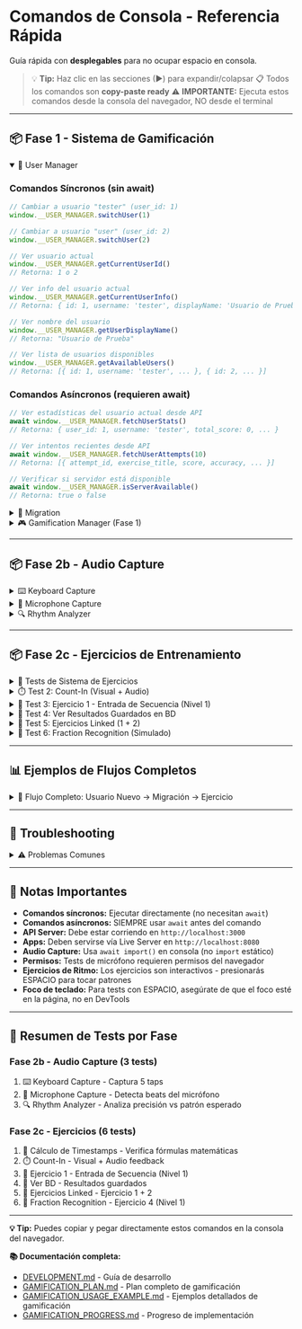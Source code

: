 # Comandos de Consola - Referencia Rápida

Guía rápida con **desplegables** para no ocupar espacio en consola.

> 💡 **Tip:** Haz clic en las secciones (▶) para expandir/colapsar
> 📋 Todos los comandos son **copy-paste ready**
> ⚠️ **IMPORTANTE:** Ejecuta estos comandos desde la consola del navegador, NO desde el terminal

---

## 📦 Fase 1 - Sistema de Gamificación

<details open>
<summary>👤 User Manager</summary>

### Comandos Síncronos (sin await)

```javascript
// Cambiar a usuario "tester" (user_id: 1)
window.__USER_MANAGER.switchUser(1)

// Cambiar a usuario "user" (user_id: 2)
window.__USER_MANAGER.switchUser(2)

// Ver usuario actual
window.__USER_MANAGER.getCurrentUserId()
// Retorna: 1 o 2

// Ver info del usuario actual
window.__USER_MANAGER.getCurrentUserInfo()
// Retorna: { id: 1, username: 'tester', displayName: 'Usuario de Prueba' }

// Ver nombre del usuario
window.__USER_MANAGER.getUserDisplayName()
// Retorna: "Usuario de Prueba"

// Ver lista de usuarios disponibles
window.__USER_MANAGER.getAvailableUsers()
// Retorna: [{ id: 1, username: 'tester', ... }, { id: 2, ... }]
```

### Comandos Asíncronos (requieren await)

```javascript
// Ver estadísticas del usuario actual desde API
await window.__USER_MANAGER.fetchUserStats()
// Retorna: { user_id: 1, username: 'tester', total_score: 0, ... }

// Ver intentos recientes desde API
await window.__USER_MANAGER.fetchUserAttempts(10)
// Retorna: [{ attempt_id, exercise_title, score, accuracy, ... }]

// Verificar si servidor está disponible
await window.__USER_MANAGER.isServerAvailable()
// Retorna: true o false
```

</details>

<details>
<summary>🔄 Migration</summary>

### Comandos Síncronos

```javascript
// Ver información de migración
window.__MIGRATION.info()
// Retorna: { completed: true, timestamp: ..., date: '...' } o null

// Resetear estado de migración (para testing)
window.__MIGRATION.reset()
// Consola: "🔄 Estado de migración reseteado"
```

### Comandos Asíncronos (requieren await)

```javascript
// Migrar datos de localStorage a base de datos
await window.__MIGRATION.migrate()
// Retorna: { success: true, synced_count: 10, failed_count: 0, ... }

// Forzar migración aunque ya se haya hecho
await window.__MIGRATION.migrate(true)

// Verificar si servidor está disponible
await window.__MIGRATION.isServerAvailable()
// Retorna: true o false
```

</details>

<details>
<summary>🎮 Gamification Manager (Fase 1)</summary>

### Estadísticas y Progreso

```javascript
// Ver estadísticas generales
window.__GAMIFICATION.getStats()
// Retorna: { session: {...}, scoring: {...}, achievements: {...} }

// Ver nivel del usuario
window.__GAMIFICATION.getUserLevel()
// Retorna: { level: 3, currentXP: 850, nextLevelXP: 1000, ... }

// Ver todos los logros
window.__GAMIFICATION.getAchievements()
// Retorna: [{ id: 'first_session', unlocked: true, ... }, ...]

// Ver progreso de un logro específico
window.__GAMIFICATION.getAchievementProgress('combo_master')
// Retorna: { current: 3, target: 5, percentage: 60, ... }
```

### Tracking de Eventos

```javascript
// Trackear evento válido (usar tipos de EVENT_TYPES)
window.__GAMIFICATION.trackEvent('practice_completed', {
  ejercicio_id: 'interval_training',
  puntuacion: 85,
  tiempo: 120
})

// Trackear acción de app
window.__GAMIFICATION.trackAppAction('play_started', {
  duration: 30,
  selection_count: 5
})

// Ver tipos de eventos disponibles:
// practice_started, practice_completed, practice_paused, pattern_played,
// tap_tempo_used, rhythm_matched, perfect_timing, parameter_changed,
// randomization_used, fraction_created, pulse_pattern_created, loop_activated
```

</details>

---

## 📦 Fase 2b - Audio Capture

<details>
<summary>⌨️ Keyboard Capture</summary>

### Test 1: Captura Básica de Keyboard

**Descripción:** Captura 5 taps con ESPACIO
**Duración:** ~5 segundos

```javascript
const { createKeyboardCapture } = await import('../../libs/gamification/index.js');

const keyboard = createKeyboardCapture();
console.log('⌨️  Presiona ESPACIO 5 veces...');
keyboard.startRecording();

// Esperar a que termines
await new Promise(resolve => setTimeout(resolve, 10000));

const taps = keyboard.stopRecording();
console.log('✅ Capturados', taps.length, 'taps:', taps);
```

**Resultado esperado:**
- 5 timestamps en milisegundos (números directos, no objetos)
- Diferencias razonables entre taps (ej: 200-1000ms)

</details>

<details>
<summary>🎤 Microphone Capture</summary>

### Test 2: Captura de Micrófono

**Descripción:** Detecta beats del micrófono durante 5 segundos
**Duración:** ~5 segundos
**Requisito:** Permiso de micrófono

```javascript
const { createMicrophoneCapture } = await import('../../libs/gamification/index.js');

const mic = await createMicrophoneCapture({ threshold: 0.3, cooldown: 200 });
console.log('🎤 Golpea cerca del micrófono durante 5 segundos...');

mic.startRecording();
await new Promise(resolve => setTimeout(resolve, 5000));
const beats = mic.stopRecording();

console.log('✅ Detectados', beats.length, 'beats');
console.log('Timestamps:', beats.map(b => Math.round(b.timestamp)));
console.log('Amplitudes:', beats.map(b => b.amplitude.toFixed(2)));

mic.dispose();
```

**Resultado esperado:**
- Beats detectados cuando golpeas fuerte
- Amplitudes > threshold (0.3)
- Cooldown previene detecciones duplicadas

</details>

<details>
<summary>🔍 Rhythm Analyzer</summary>

### Test 3: Análisis de Timing

**Descripción:** Analiza precisión de taps contra patrón esperado
**Duración:** Instantáneo

```javascript
const { createRhythmAnalyzer, fractionsToTimestamps } = await import('../../libs/gamification/index.js');

// Patrón esperado: 4 pulsos a 120 BPM (fracciones: 0, 0.25, 0.5, 0.75)
const expected = fractionsToTimestamps([0, 0.25, 0.5, 0.75], 120);
console.log('⏱️  Patrón esperado (120 BPM):', expected);

// Simular taps del usuario (con pequeños errores)
const userTaps = expected.map(t => t + Math.random() * 50 - 25);
console.log('👤 Taps del usuario:', userTaps.map(Math.round));

// Analizar
const analyzer = createRhythmAnalyzer();
const result = analyzer.compareRhythm(userTaps, expected);

console.log('\n📊 Análisis:');
console.log('  Accuracy:', Math.round(result.accuracy), '%');
console.log('  Avg Error:', Math.round(result.averageError), 'ms');
console.log('  Consistency:', Math.round(result.consistency), '%');
console.log('  Details:', result.details);
```

**Resultado esperado:**
- Accuracy ~95% (errores pequeños)
- Average Error ~10-20ms
- Consistency alta si ritmo regular

</details>

---

## 📦 Fase 2c - Ejercicios de Entrenamiento

<details>
<summary>🧪 Tests de Sistema de Ejercicios</summary>

### Test 1: Cálculo de Timestamps

**Descripción:** Verifica que los timestamps se calculan correctamente
**Duración:** Instantáneo

```javascript
const { ExerciseRunner } = await import('../../libs/ear-training/index.js');

const runner = new ExerciseRunner('sequence-entry');

// Test 1: Lg 4, BPM 120 = 500ms/pulso
const timestamps = runner.calculateTimestamps(4, 120);
console.log('🎵 Lg 4, BPM 120:', timestamps, 'ms');
// Esperado: [0, 500, 1000, 1500]

// Test 2: Lg 4, BPM 240 = 250ms/pulso
const timestamps2 = runner.calculateTimestamps(4, 240);
console.log('🎵 Lg 4, BPM 240:', timestamps2, 'ms');
// Esperado: [0, 250, 500, 750]

// Test 3: Seleccionar posiciones impares (1, 3)
const selected = runner.selectPositions(timestamps, [1, 3]);
console.log('✅ Posiciones impares [1,3]:', selected, 'ms');
// Esperado: [500, 1500]
```

**Resultado esperado:**
- BPM 120: intervalo de 500ms entre pulsos
- BPM 240: intervalo de 250ms entre pulsos
- Posiciones [1, 3] correctamente filtradas

</details>

<details>
<summary>⏱️ Test 2: Count-In (Visual + Audio)</summary>

**Descripción:** Prueba el count-in con feedback visual y audio
**Duración:** ~2-4 segundos (depende del BPM)

```javascript
const { CountInController } = await import('../../libs/ear-training/index.js');

// Crear count-in de 4 beats a 120 BPM
const countIn = new CountInController({
  beats: 4,
  bpm: 120,
  visualFeedback: true,
  audioFeedback: true
});

console.log('⏱️  Iniciando count-in...');
console.log('📺 Deberías ver números grandes: 4, 3, 2, 1');
console.log('🔊 Y escuchar un click en cada beat');

await countIn.play();

console.log('✅ Count-in completado!');
```

**Qué hace:**
1. Crea overlay fullscreen con fondo oscuro
2. Muestra números grandes (4 → 3 → 2 → 1) con animación pulse
3. Muestra barra de progreso con círculos
4. Reproduce click (MIDI 76) en cada beat
5. Sincroniza visual + audio con setTimeout
6. Limpia elementos al terminar

**Resultado esperado:**
- Overlay aparece con números animados
- 4 clicks de audio (uno por beat)
- Intervalo de 500ms entre beats (60000/120)
- Overlay desaparece al terminar

**Variantes para probar:**

```javascript
// ⚠️ IMPORTANTE: Ejecuta primero el bloque principal para importar CountInController

// Count-in rápido (240 BPM = 250ms/beat)
const fast = new CountInController({ beats: 4, bpm: 240 });
await fast.play();

// Count-in lento (60 BPM = 1000ms/beat)
const slow = new CountInController({ beats: 4, bpm: 60 });
await slow.play();

// Solo visual (sin audio)
const silent = new CountInController({
  beats: 4,
  bpm: 120,
  audioFeedback: false
});
await silent.play();

// Solo audio (sin visual)
const noVisual = new CountInController({
  beats: 4,
  bpm: 120,
  visualFeedback: false
});
await noVisual.play();
```

</details>

<details>
<summary>🎯 Test 3: Ejercicio 1 - Entrada de Secuencia (Nivel 1)</summary>

**Descripción:** Ejecuta Ejercicio 1 Nivel 1 (2 golpes impares)
**Duración:** ~5-10 segundos (depende de tu velocidad de taps)

```javascript
const { ExerciseRunner } = await import('../../libs/ear-training/index.js');

// Crear y inicializar ejercicio
const ex1 = new ExerciseRunner('sequence-entry');
await ex1.initialize();

console.log('🎯 Ejercicio 1 - Nivel 1: 2 golpes impares (posiciones 1, 3)');
console.log('⌨️  Presiona ESPACIO 2 veces cuando quieras (timing libre)');
console.log('');

// Ejecutar nivel 1
const result = await ex1.runLevel(1);

// Mostrar resultado detallado
console.log('\n📊 RESULTADO:');
console.log('  Score:', result.score.total, '/ 100');
console.log('  Passed:', result.score.passed ? '✅ SÍ' : '❌ NO');
console.log('  Taps capturados:', result.capture.taps);
console.log('  Breakdown:');
console.log('    - Timing:', result.score.breakdown.timing + '%');
console.log('    - Consistency:', result.score.breakdown.consistency + '%');

// Limpiar recursos
ex1.dispose();
```

**Qué hace:**
1. Muestra instrucciones del nivel
2. Espera que presiones ESPACIO 2 veces
3. Analiza las proporciones temporales entre taps
4. Calcula score basado en timing y consistency
5. Guarda resultado en base de datos

**Resultado esperado:**
- Captura 2 timestamps
- Calcula score entre 0-100
- Muestra si pasaste (≥70%)

**⚠️ IMPORTANTE - Si el test se queda esperando:**

Si no detecta tus taps después de 5 segundos:
1. Haz clic en la página principal (fuera de la consola DevTools)
2. Vuelve a presionar ESPACIO 2 veces
3. El ejercicio debería continuar

**Causa:** El foco del teclado debe estar en la página, no en DevTools.

</details>

<details>
<summary>💾 Test 4: Ver Resultados Guardados en BD</summary>

**Descripción:** Verifica que el resultado se guardó en la base de datos
**Duración:** Instantáneo

```javascript
// Ver últimos intentos del usuario actual
await window.__USER_MANAGER.fetchUserAttempts(5);

// O consultar directamente la API
const userId = window.__USER_MANAGER.getCurrentUserId();
const response = await fetch(`http://localhost:3000/api/users/${userId}/attempts?limit=5`);
const data = await response.json();
console.log('📊 Últimos 5 intentos:', data);

// DEBUG: Ver formato real de exercise_type
if (data.length > 0) {
  console.log('🔍 Formato de exercise_type:', data.map(a => a.exercise_type));
}

// Filtrar solo ejercicios de Fase 2c
const ejercicios2c = data.filter(a => {
  const type = a.exercise_type || '';
  return type.includes('sequence-entry') ||
    type.includes('rhythm-sync') ||
    type.includes('tap-tempo') ||
    type.includes('fraction-recognition');
});
console.log('🎯 Ejercicios Fase 2c:', ejercicios2c);
```

**Resultado esperado:**
- Debe aparecer el intento que acabas de hacer en Test 3
- exercise_type: `sequence-entry_level_1`
- Metadata con timing_accuracy, consistency, etc.

</details>

<details>
<summary>🔗 Test 5: Ejercicios Linked (1 + 2)</summary>

**Descripción:** Ejecuta Ejercicio 1 y luego Ejercicio 2 (si pasas el 1)
**Duración:** ~30-45 segundos (incluye count-in y 3 repeticiones)

```javascript
const { LinkedExerciseManager } = await import('../../libs/ear-training/index.js');

// Crear manager de ejercicios linked
const manager = new LinkedExerciseManager('sequence-entry', 'rhythm-sync');
await manager.initialize();

console.log('🎯 EJERCICIOS LINKED: 1 + 2');
console.log('═══════════════════════════════');
console.log('Parte 1: Entrada de Secuencia (captura libre)');
console.log('Parte 2: Sincronización Rítmica (con audio + count-in)');
console.log('');

// Ejecutar nivel 1 completo (ambas partes)
const result = await manager.runLinkedLevel(1);

// Mostrar resultado combinado
console.log('\n🏆 RESULTADO FINAL:');
console.log('  Completed:', result.completed ? '✅ SÍ' : '❌ NO');
console.log('  Passed:', result.passed ? '✅ SÍ' : '❌ NO');
console.log('  Combined Score:', result.combinedScore, '/ 100');
console.log('  Parte 1 Score:', result.part1.score.total);
if (result.part2) {
  console.log('  Parte 2 Score:', result.part2.averageScore);
  console.log('  BPMs usados:', result.part2.bpms);
}

// Limpiar recursos
manager.dispose();
```

**Qué hace:**
1. **Parte 1:** Ejecuta Ejercicio 1 (captura libre)
2. **Si pasas:** Ejecuta Ejercicio 2 con 3 BPMs crecientes
   - Count-in de 4 beats antes de cada repetición
   - Audio de referencia con clicks
   - Captura sincronizada con el audio
3. Calcula score combinado (promedio de ambas partes)

**Resultado esperado:**
- Si pasas Parte 1: ejecuta Parte 2 con 3 repeticiones
- Si fallas Parte 1: se detiene ahí
- Score final es el promedio de ambas partes

</details>

<details>
<summary>🎼 Test 6: Fraction Recognition (Simulado)</summary>

**Descripción:** Ejecuta Ejercicio 4 Nivel 1 (10 preguntas, fracciones simples)
**Duración:** ~2-3 minutos (automático con respuestas simuladas)

```javascript
const { FractionRecognitionExercise } = await import('../../libs/ear-training/index.js');

// Crear ejercicio
const ex4 = new FractionRecognitionExercise();
await ex4.initialize();

console.log('🎼 Ejercicio 4: Reconocimiento de Fracciones');
console.log('📝 Nivel 1: Fracciones simples (n=1, d=1-12)');
console.log('🔊 10 preguntas con audio de subdivisiones');
console.log('');
console.log('⚠️  En modo consola, las respuestas se simulan automáticamente (70% correctas)');
console.log('');

// Ejecutar nivel 1 (10 preguntas)
const result = await ex4.runLevel(1);

// Mostrar resultado
console.log('\n🏆 RESULTADO FINAL:');
console.log('  Correctas:', result.correctCount, '/', result.totalQuestions);
console.log('  Accuracy:', Math.round(result.accuracy), '%');
console.log('  Passed:', result.passed ? '✅ SÍ' : '❌ NO');
console.log('  Total listens:', result.totalListenCount);

// Limpiar recursos
ex4.dispose();
```

**Qué hace:**
1. Genera 10 preguntas random con fracciones 1/d (d entre 1 y 12)
2. Para cada pregunta:
   - Reproduce audio con la subdivisión usando gridFromOrigin
   - Simula respuesta del usuario (70% correctas en modo consola)
   - Valida la respuesta
3. Calcula accuracy final y determina si pasó (≥80%)

**Resultado esperado:**
- 10 preguntas completadas
- ~7 correctas (simulación 70%)
- Audio se reproduce (escucharás clicks de accent + base)

**Nota:** En una UI real, el usuario ingresaría n y d manualmente.

</details>

---

## 📊 Ejemplos de Flujos Completos

<details>
<summary>🔄 Flujo Completo: Usuario Nuevo → Migración → Ejercicio</summary>

```javascript
// 1. Cambiar a usuario "tester"
window.__USER_MANAGER.switchUser(1);

// 2. Verificar servidor disponible
const serverOk = await window.__MIGRATION.isServerAvailable();
console.log('Servidor:', serverOk ? '✅' : '❌');

// 3. Ver intentos previos
const attempts = await window.__USER_MANAGER.fetchUserAttempts(5);
console.log('Intentos previos:', attempts.length);

// 4. Ejecutar Ejercicio 1 - Nivel 1
const { ExerciseRunner } = await import('../../libs/ear-training/index.js');
const ex1 = new ExerciseRunner('sequence-entry');
await ex1.initialize();

console.log('⌨️  Presiona ESPACIO 2 veces...');
const result = await ex1.runLevel(1);

console.log('Score:', result.score.total, '/ 100');
ex1.dispose();

// 5. Ver intentos actualizados
const newAttempts = await window.__USER_MANAGER.fetchUserAttempts(5);
console.log('Nuevos intentos:', newAttempts.length);
```

</details>

---

## 🚨 Troubleshooting

<details>
<summary>⚠️ Problemas Comunes</summary>

### Comando retorna NaN o Promise

**Problema:**
```javascript
window.__USER_MANAGER.fetchUserStats()
// Retorna: Promise { <pending> }
```

**Solución:** Falta `await`
```javascript
await window.__USER_MANAGER.fetchUserStats()
```

---

### Error: "User not found"

**Problema:** El usuario no existe en la base de datos

**Solución:**
```javascript
// Ver usuarios disponibles
window.__USER_MANAGER.getAvailableUsers()

// Cambiar a usuario válido
window.__USER_MANAGER.switchUser(1)
```

---

### Error: "Failed to fetch"

**Problema:** El servidor no está corriendo

**Solución:**
```bash
# En terminal, iniciar servidor
cd /Users/workingburcet/Lab/server
node index.js
```

**Verificar:**
```javascript
await window.__MIGRATION.isServerAvailable()
// Debe retornar: true
```

---

### Error: "Cannot use import statement outside a module"

**Problema:** Intentando usar `import` en vez de `await import()`

**Solución:**
```javascript
// ❌ MAL
import { ExerciseRunner } from '../../libs/ear-training/index.js';

// ✅ BIEN
const { ExerciseRunner } = await import('../../libs/ear-training/index.js');
```

---

### Error: "Micrófono no disponible"

**Problema:** Navegador no tiene acceso al micrófono

**Solución:**
1. Permitir acceso al micrófono en el navegador
2. Verificar que el micrófono esté conectado
3. Probar con `navigator.mediaDevices.getUserMedia({ audio: true })`

---

### KeyboardCapture no funciona con audio

**Problema:** La página necesita interacción del usuario antes de tocar audio

**Solución:**
```javascript
// Hacer clic en la página primero, luego ejecutar el test
console.log('⚠️  Haz clic en la página y presiona ESPACIO');
```

---

### Feedback visual no aparece

**Problema:** `visualFeedback: true` pero no se ve nada

**Solución:**
- Verificar que estés en la página de la app (no en una pestaña vacía)
- El overlay debe aparecer en fullscreen
- Revisar consola por errores de CSS

---

### No detecta beats del micrófono

**Problema:** `createMicrophoneCapture()` no detecta golpes

**Solución:**
```javascript
// Reducir threshold
const mic = await createMicrophoneCapture({ threshold: 0.1 });

// Aumentar cooldown para evitar duplicados
const mic = await createMicrophoneCapture({ threshold: 0.2, cooldown: 300 });
```

---

### Test de Ejercicio se queda esperando taps

**Problema:** No detecta las teclas presionadas

**Solución:**
1. **Hacer clic en la página principal** (fuera de DevTools)
2. Volver a presionar ESPACIO
3. El foco debe estar en la página, no en la consola

---

### Score siempre es 0 o muy bajo

**Problema:** Timing muy irregular o tolerancia muy estricta

**Solución:**
- Revisar timestamps capturados: `result.capture.taps`
- Practicar taps más consistentes
- Niveles más altos tienen tolerancias más estrictas

</details>

---

## 📝 Notas Importantes

- **Comandos síncronos:** Ejecutar directamente (no necesitan `await`)
- **Comandos asíncronos:** SIEMPRE usar `await` antes del comando
- **API Server:** Debe estar corriendo en `http://localhost:3000`
- **Apps:** Deben servirse vía Live Server en `http://localhost:8080`
- **Audio Capture:** Usa `await import()` en consola (no `import` estático)
- **Permisos:** Tests de micrófono requieren permisos del navegador
- **Ejercicios de Ritmo:** Los ejercicios son interactivos - presionarás ESPACIO para tocar patrones
- **Foco de teclado:** Para tests con ESPACIO, asegúrate de que el foco esté en la página, no en DevTools

---

## 🎯 Resumen de Tests por Fase

### Fase 2b - Audio Capture (3 tests)
1. ⌨️ Keyboard Capture - Captura 5 taps
2. 🎤 Microphone Capture - Detecta beats del micrófono
3. 🔍 Rhythm Analyzer - Analiza precisión vs patrón esperado

### Fase 2c - Ejercicios (6 tests)
1. 🧪 Cálculo de Timestamps - Verifica fórmulas matemáticas
2. ⏱️ Count-In - Visual + Audio feedback
3. 🎯 Ejercicio 1 - Entrada de Secuencia (Nivel 1)
4. 💾 Ver BD - Resultados guardados
5. 🔗 Ejercicios Linked - Ejercicio 1 + 2
6. 🎼 Fraction Recognition - Ejercicio 4 (Nivel 1)

---

**💡 Tip:** Puedes copiar y pegar directamente estos comandos en la consola del navegador.

**📚 Documentación completa:**
- [DEVELOPMENT.md](DEVELOPMENT.md) - Guía de desarrollo
- [GAMIFICATION_PLAN.md](GAMIFICATION_PLAN.md) - Plan completo de gamificación
- [GAMIFICATION_USAGE_EXAMPLE.md](GAMIFICATION_USAGE_EXAMPLE.md) - Ejemplos detallados de gamificación
- [GAMIFICATION_PROGRESS.md](GAMIFICATION_PROGRESS.md) - Progreso de implementación
